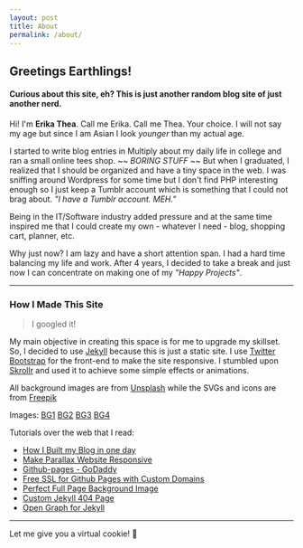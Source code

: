 ```yaml
---
layout: post
title: About
permalink: /about/
---
```


## Greetings Earthlings!

#### Curious about this site, eh? This is just another random blog site of just another nerd.

Hi! I'm **Erika Thea**. Call me Erika. Call me Thea. Your choice. I will not say my age but since I am Asian I look *younger* than my actual age.

I started to write blog entries in Multiply about my daily life in college and ran a small online tees shop. ~~ *BORING STUFF* ~~ But when I graduated, I realized that I should be organized and have a tiny space in the web. I was sniffing around Wordpress for some time but I don't find PHP interesting enough so I just keep a Tumblr account which is something that I could not brag about. *"I have a Tumblr account. MEH."*

Being in the IT/Software industry added pressure and at the same time inspired me that I could create my own - whatever I need - blog, shopping cart, planner, etc.

Why just now? I am lazy and have a short attention span. I had a hard time balancing my life and work. After 4 years, I decided to take a break and just now I can concentrate on making one of my *"Happy Projects"*.

***

### How I Made This Site

<blockquote> I googled it! </blockquote>

My main objective in creating this space is for me to upgrade my skillset. So, I decided to use [Jekyll](https://github.com/jekyll/jekyll) because this is just a static site. I use [Twitter Bootstrap](https://getbootstrap.com/) for the front-end to make the site responsive. I stumbled upon [Skrollr](https://github.com/Prinzhorn/skrollr) and used it to achieve some simple effects or animations.

All background images are from [Unsplash](https://unsplash.com) while the SVGs and icons are from [Freepik](https://freepik.com)

Images:
[BG1](https://unsplash.com/negativespace)
[BG2](https://unsplash.com/florianklauer)
[BG3](https://unsplash.com/loudge)
[BG4](https://unsplash.com/carlijeanmiller)


Tutorials over the web that I read:

* [How I Built my Blog in one day](http://erjjones.github.io/blog/How-I-built-my-blog-in-one-day)
* [Make Parallax Website Responsive](https://ihatetomatoes.net/make-parallax-website-responsive)
* [Github-pages - GoDaddy](https://medium.com/@LovettLovett/github-pages-godaddy-f0318c2f25a)
* [Free SSL for Github Pages with Custom Domains](https://sheharyar.me/blog/free-ssl-for-github-pages-with-custom-domains/)
* [Perfect Full Page Background Image](https://css-tricks.com/perfect-full-page-background-image/)
* [Custom Jekyll 404 Page](http://yizeng.me/2013/05/26/create-a-custom-jekyll-404-page/)
*  [Open Graph for Jekyll](https://gist.github.com/pathawks/1406355)

***

Let me give you a virtual cookie! :cookie:

